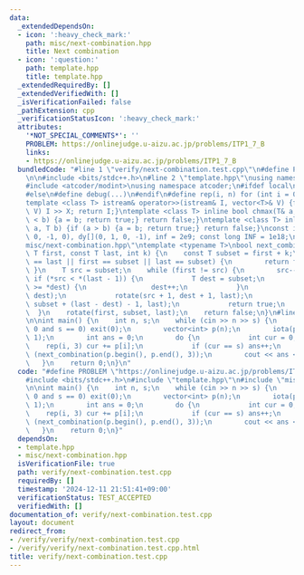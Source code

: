 ```yaml
---
data:
  _extendedDependsOn:
  - icon: ':heavy_check_mark:'
    path: misc/next-combination.hpp
    title: Next combination
  - icon: ':question:'
    path: template.hpp
    title: template.hpp
  _extendedRequiredBy: []
  _extendedVerifiedWith: []
  _isVerificationFailed: false
  _pathExtension: cpp
  _verificationStatusIcon: ':heavy_check_mark:'
  attributes:
    '*NOT_SPECIAL_COMMENTS*': ''
    PROBLEM: https://onlinejudge.u-aizu.ac.jp/problems/ITP1_7_B
    links:
    - https://onlinejudge.u-aizu.ac.jp/problems/ITP1_7_B
  bundledCode: "#line 1 \"verify/next-combination.test.cpp\"\n#define PROBLEM \"https://onlinejudge.u-aizu.ac.jp/problems/ITP1_7_B\"\
    \n\n#include <bits/stdc++.h>\n#line 2 \"template.hpp\"\nusing namespace std;\n\
    #include <atcoder/modint>\nusing namespace atcoder;\n#ifdef local\n#include <debug.hpp>\n\
    #else\n#define debug(...)\n#endif\n#define rep(i, n) for (int i = 0; i < n; i++)\n\
    template <class T> istream& operator>>(istream& I, vector<T>& V) {for (T& X :\
    \ V) I >> X; return I;}\ntemplate <class T> inline bool chmax(T& a, T b) {if (a\
    \ < b) {a = b; return true;} return false;}\ntemplate <class T> inline bool chmin(T&\
    \ a, T b) {if (a > b) {a = b; return true;} return false;}\nconst int dx[](1,\
    \ 0, -1, 0), dy[](0, 1, 0, -1), inf = 2e9; const long INF = 1e18;\n#line 1 \"\
    misc/next-combination.hpp\"\ntemplate <typename T>\nbool next_combination(const\
    \ T first, const T last, int k) {\n    const T subset = first + k;\n    if (first\
    \ == last || first == subset || last == subset) {\n        return false;\n   \
    \ }\n    T src = subset;\n    while (first != src) {\n        src--;\n       \
    \ if (*src < *(last - 1)) {\n            T dest = subset;\n            while (*src\
    \ >= *dest) {\n                dest++;\n            }\n            iter_swap(src,\
    \ dest);\n            rotate(src + 1, dest + 1, last);\n            rotate(subset,\
    \ subset + (last - dest) - 1, last);\n            return true;\n        }\n  \
    \  }\n    rotate(first, subset, last);\n    return false;\n}\n#line 6 \"verify/next-combination.test.cpp\"\
    \n\nint main() {\n    int n, s;\n    while (cin >> n >> s) {\n        if (n ==\
    \ 0 and s == 0) exit(0);\n        vector<int> p(n);\n        iota(p.begin(), p.end(),\
    \ 1);\n        int ans = 0;\n        do {\n            int cur = 0;\n        \
    \    rep(i, 3) cur += p[i];\n            if (cur == s) ans++;\n        } while\
    \ (next_combination(p.begin(), p.end(), 3));\n        cout << ans << endl;\n \
    \   }\n    return 0;\n}\n"
  code: "#define PROBLEM \"https://onlinejudge.u-aizu.ac.jp/problems/ITP1_7_B\"\n\n\
    #include <bits/stdc++.h>\n#include \"template.hpp\"\n#include \"misc/next-combination.hpp\"\
    \n\nint main() {\n    int n, s;\n    while (cin >> n >> s) {\n        if (n ==\
    \ 0 and s == 0) exit(0);\n        vector<int> p(n);\n        iota(p.begin(), p.end(),\
    \ 1);\n        int ans = 0;\n        do {\n            int cur = 0;\n        \
    \    rep(i, 3) cur += p[i];\n            if (cur == s) ans++;\n        } while\
    \ (next_combination(p.begin(), p.end(), 3));\n        cout << ans << endl;\n \
    \   }\n    return 0;\n}"
  dependsOn:
  - template.hpp
  - misc/next-combination.hpp
  isVerificationFile: true
  path: verify/next-combination.test.cpp
  requiredBy: []
  timestamp: '2024-12-11 21:51:41+09:00'
  verificationStatus: TEST_ACCEPTED
  verifiedWith: []
documentation_of: verify/next-combination.test.cpp
layout: document
redirect_from:
- /verify/verify/next-combination.test.cpp
- /verify/verify/next-combination.test.cpp.html
title: verify/next-combination.test.cpp
---
```

